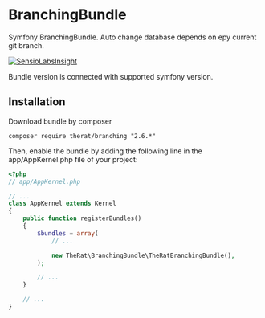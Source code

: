 # BranchingBundle

Symfony BranchingBundle. Auto change database depends on еру current git branch.

[![SensioLabsInsight](https://insight.sensiolabs.com/projects/e0649e62-91e7-497c-8008-cf7aba6d0ee9/big.png)](https://insight.sensiolabs.com/projects/e0649e62-91e7-497c-8008-cf7aba6d0ee9)

Bundle version is connected with supported symfony version.

## Installation

Download bundle by composer

```
composer require therat/branching "2.6.*"
```

Then, enable the bundle by adding the following line in the app/AppKernel.php file of your project:

```php
<?php
// app/AppKernel.php

// ...
class AppKernel extends Kernel
{
    public function registerBundles()
    {
        $bundles = array(
            // ...

            new TheRat\BranchingBundle\TheRatBranchingBundle(),
        );

        // ...
    }

    // ...
}
```
